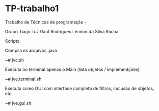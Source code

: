 # TP-trabalho1
Trabalho de Técnicas de programação -

Grupo Tiago Luz
Rauf Rodrigues
Lennon da Silva Rocha


Scripts:

Compila os arquivos .java

~# jvc.sh

Executa no terminal apenas o Main (lista objetos / implementções)

~# jve.terminal.sh

Executa como GUI com interface completa de filtros, inclusão de objetos, etc.

~# jve.gui.sh
